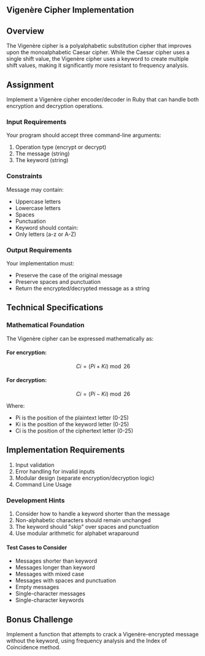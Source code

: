 ## Vigenère Cipher Implementation  

## Overview
The Vigenère cipher is a polyalphabetic substitution cipher that improves upon the monoalphabetic Caesar cipher. While the Caesar cipher uses a single shift value, the Vigenère cipher uses a keyword to create multiple shift values, making it significantly more resistant to frequency analysis.

## Assignment
Implement a Vigenère cipher encoder/decoder in Ruby that can handle both encryption and decryption operations.
### Input Requirements
Your program should accept three command-line arguments:
1. Operation type (encrypt or decrypt)
2. The message (string)
3. The keyword (string)  

### Constraints
Message may contain:
- Uppercase letters
- Lowercase letters
- Spaces
- Punctuation
- Keyword should contain:
- Only letters (a-z or A-Z)

### Output Requirements
Your implementation must:
- Preserve the case of the original message
- Preserve spaces and punctuation
- Return the encrypted/decrypted message as a string
  
## Technical Specifications
### Mathematical Foundation
The Vigenère cipher can be expressed mathematically as:    
#### For encryption:
```math
Ci = (Pi + Ki) \bmod 26
```

#### For decryption:
```math
Ci = (Pi - Ki) \bmod 26
```
Where:
- Pi is the position of the plaintext letter (0-25)
- Ki is the position of the keyword letter (0-25)
- Ci is the position of the ciphertext letter (0-25)
  
## Implementation Requirements
1. Input validation
2. Error handling for invalid inputs
3. Modular design (separate encryption/decryption logic)
4. Command Line Usage

   
### Development Hints
1. Consider how to handle a keyword shorter than the message
2. Non-alphabetic characters should remain unchanged
3. The keyword should "skip" over spaces and punctuation
4. Use modular arithmetic for alphabet wraparound

#### Test Cases to Consider
- Messages shorter than keyword
- Messages longer than keyword
- Messages with mixed case
- Messages with spaces and punctuation
- Empty messages
- Single-character messages
- Single-character keywords
  
## Bonus Challenge
Implement a function that attempts to crack a Vigenère-encrypted message without the keyword, using frequency analysis and the Index of Coincidence method.
